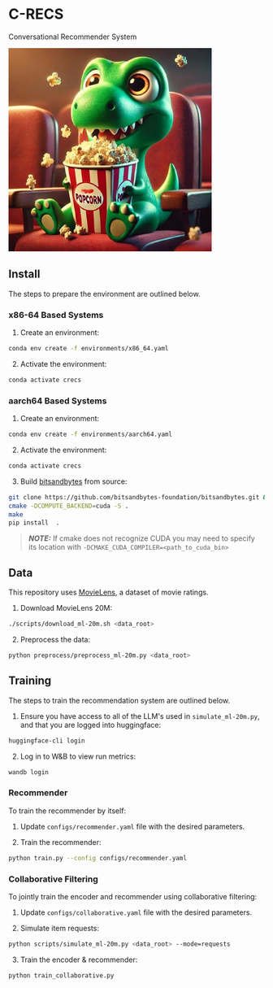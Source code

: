 # C-RECS

Conversational Recommender System

![Results](resources/crecs.jpeg)

## Install 

The steps to prepare the environment are outlined below.

### x86-64 Based Systems

1. Create an environment:
```bash
conda env create -f environments/x86_64.yaml
```

2. Activate the environment:
```bash
conda activate crecs 
```

### aarch64 Based Systems

1. Create an environment:
```bash
conda env create -f environments/aarch64.yaml
```

2. Activate the environment:
```bash
conda activate crecs 
```

3. Build [bitsandbytes](https://huggingface.co/docs/bitsandbytes/en/installation) from source:
```bash
git clone https://github.com/bitsandbytes-foundation/bitsandbytes.git && cd bitsandbytes/
cmake -DCOMPUTE_BACKEND=cuda -S .
make
pip install  .
```

> **_NOTE:_**  If cmake does not recognize CUDA you may need to specify its location with `-DCMAKE_CUDA_COMPILER=<path_to_cuda_bin>`

## Data

This repository uses [MovieLens](https://grouplens.org/datasets/movielens/), a dataset of movie ratings.

1. Download MovieLens 20M:
```bash
./scripts/download_ml-20m.sh <data_root>
```

2. Preprocess the data:
```bash
python preprocess/preprocess_ml-20m.py <data_root>
```

## Training

The steps to train the recommendation system are outlined below.

1. Ensure you have access to all of the LLM's used in `simulate_ml-20m.py`, and that you are logged into huggingface:
```bash
huggingface-cli login
```

2. Log in to W&B to view run metrics:
```bash
wandb login
```

### Recommender

To train the recommender by itself:

1. Update `configs/recommender.yaml` file with the desired parameters.

2. Train the recommender:
```bash
python train.py --config configs/recommender.yaml
```

### Collaborative Filtering

To jointly train the encoder and recommender using collaborative filtering:

1. Update `configs/collaborative.yaml` file with the desired parameters.

2. Simulate item requests:
```bash
python scripts/simulate_ml-20m.py <data_root> --mode=requests
```

3. Train the encoder & recommender:
```bash
python train_collaborative.py
```